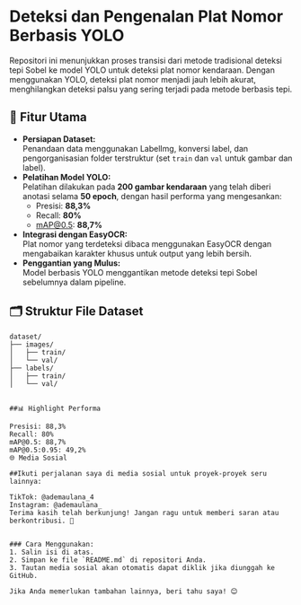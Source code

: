 # Deteksi dan Pengenalan Plat Nomor Berbasis YOLO  

Repositori ini menunjukkan proses transisi dari metode tradisional deteksi tepi Sobel ke model YOLO untuk deteksi plat nomor kendaraan. Dengan menggunakan YOLO, deteksi plat nomor menjadi jauh lebih akurat, menghilangkan deteksi palsu yang sering terjadi pada metode berbasis tepi.  

## 🎯 Fitur Utama  
- **Persiapan Dataset:**  
  Penandaan data menggunakan LabelImg, konversi label, dan pengorganisasian folder terstruktur (set `train` dan `val` untuk gambar dan label).  
- **Pelatihan Model YOLO:**  
  Pelatihan dilakukan pada **200 gambar kendaraan** yang telah diberi anotasi selama **50 epoch**, dengan hasil performa yang mengesankan:  
  - Presisi: **88,3%**  
  - Recall: **80%**  
  - mAP@0.5: **88,7%**  
- **Integrasi dengan EasyOCR:**  
  Plat nomor yang terdeteksi dibaca menggunakan EasyOCR dengan mengabaikan karakter khusus untuk output yang lebih bersih.  
- **Penggantian yang Mulus:**  
  Model berbasis YOLO menggantikan metode deteksi tepi Sobel sebelumnya dalam pipeline.  

## 🗂️ Struktur File Dataset  
```plaintext  
dataset/  
├── images/  
│   ├── train/  
│   └── val/  
├── labels/  
│   ├── train/  
│   └── val/


##📊 Highlight Performa

Presisi: 88,3%
Recall: 80%
mAP@0.5: 88,7%
mAP@0.5:0.95: 49,2%
🌐 Media Sosial

##Ikuti perjalanan saya di media sosial untuk proyek-proyek seru lainnya:

TikTok: @ademaulana_4
Instagram: @ademaulana_
Terima kasih telah berkunjung! Jangan ragu untuk memberi saran atau berkontribusi. 🚀


### Cara Menggunakan:
1. Salin isi di atas.
2. Simpan ke file `README.md` di repositori Anda.
3. Tautan media sosial akan otomatis dapat diklik jika diunggah ke GitHub.

Jika Anda memerlukan tambahan lainnya, beri tahu saya! 😊
